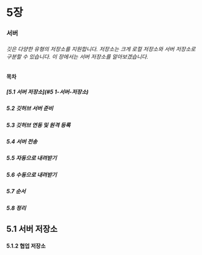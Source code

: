 # 5장
### 서버
###### 깃은 다양한 유형의 저장소를 지원합니다. 저장소는 크게 로컬 저장소와 서버 저장소로 구분할 수 있습니다. 이 장에서는 서버 저장소를 알아보겠습니다.

#### 목차
##### [5.1 서버 저장소](#5 1-서버-저장소)
##### 5.2 깃허브 서버 준비
##### 5.3 깃허브 연동 및 원격 등록
##### 5.4 서버 전송
##### 5.5 자동으로 내려받기
##### 5.6 수동으로 내려받기
##### 5.7 순서
##### 5.8 정리


## 5.1 서버 저장소
#### 5.1.2 협업 저장소
